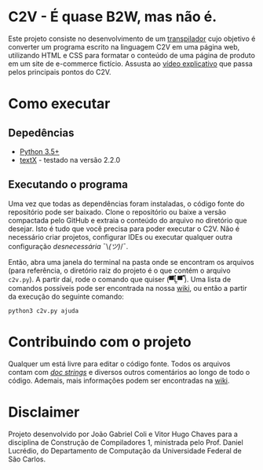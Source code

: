 # C2V - É quase B2W, mas não é.

Este projeto consiste no desenvolvimento de um [transpilador](https://en.wikipedia.org/wiki/Source-to-source_compiler) cujo objetivo é converter um programa escrito na linguagem C2V em uma página web, utilizando HTML e CSS para formatar o conteúdo de uma página de produto em um site de e-commerce fictício. Assusta ao [vídeo explicativo](https://www.youtube.com/watch?v=1Bm8OLrl7xw) que passa pelos principais pontos do C2V.

# Como executar
## Depedências
- [Python 3.5+](https://www.python.org/)
- [textX](https://github.com/textX/textX) - testado na versão 2.2.0

## Executando o programa
Uma vez que todas as dependências foram instaladas, o código fonte do repositório pode ser baixado. Clone o repositório ou baixe a versão compactada pelo GitHub e extraia o conteúdo do arquivo no diretório que desejar. Isto é tudo que você precisa para poder executar o C2V. Não é necessário criar projetos, configurar IDEs ou executar qualquer outra configuração *desnecessária* ¯\\_(ツ)_/¯.

Então, abra uma janela do terminal na pasta onde se encontram os arquivos (para referência, o diretório raiz do projeto é o que contém o arquivo `c2v.py`). A partir daí, rode o comando que quiser (▀̿Ĺ̯▀̿ ̿). Uma lista de comandos possíveis pode ser encontrada na nossa [wiki](https://github.com/joao-coli/c2v/wiki), ou então a partir da execução do seguinte comando:

```
python3 c2v.py ajuda
```

# Contribuindo com o projeto
Qualquer um está livre para editar o código fonte. Todos os arquivos contam com [*doc strings*](https://www.python.org/dev/peps/pep-0257/) e diversos outros comentários ao longo de todo o código. Ademais, mais informações podem ser encontradas na [wiki](https://github.com/joao-coli/c2v/wiki).


# Disclaimer
Projeto desenvolvido por João Gabriel Coli e Vitor Hugo Chaves para a disciplina de Construção de Compiladores 1, ministrada pelo Prof. Daniel Lucrédio, do Departamento de Computação da Universidade Federal de São Carlos.
